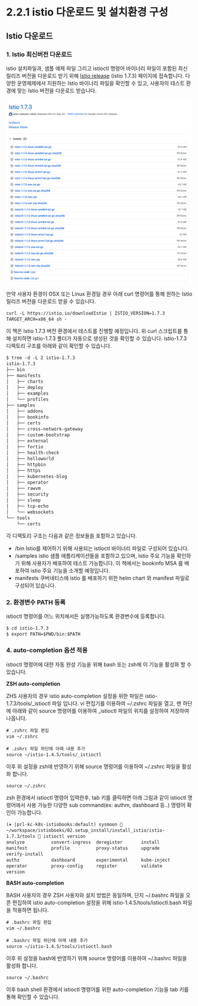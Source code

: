 # 2.2.1 istio 다운로드 및 설치환경 구성

## Istio 다운로드

### 1. Istio 최신버전 다운로드

istio 설치파일과, 샘플 예제 파일 그리고 istioctl 명령어 바이너리 파일이 포함된 최신 릴리즈 버전을 다운로드 받기 위해 [Istio release](https://github.com/istio/istio/releases/tag/1.7.3) \(istio 1.7.3\) 페이지에 접속합니다. 다양한 운영체제에서 지원하는 Istio 바이너리 파일을 확인할 수 있고, 사용자의 테스트 환경에 맞는 Istio 버전을 다운로드 받습니다.

![](../../../.gitbook/assets/image%20%2813%29.png)

만약 사용자 환경이 OSX 또는 Linux 환경일 경우 아래 curl 명령어를 통해 원하는 Istio 릴리즈 버전을 다운로드 받을 수 있습니다.

```text
curl -L https://istio.io/downloadIstio | ISTIO_VERSION=1.7.3 TARGET_ARCH=x86_64 sh -
```

이 책은 Istio 1.7.3 버전 환경에서 테스트를 진행할 예정입니다. 위 curl 스크립트를 통해 설치하면 istio-1.7.3 폴더가 자동으로 생성된 것을 확인할 수 있습니다. istio-1.7.3 디렉토리 구조를 아래와 같이 확인할 수 있습니다.

```text
$ tree -d -L 2 istio-1.7.3
istio-1.7.3
├── bin
├── manifests
│   ├── charts
│   ├── deploy
│   ├── examples
│   └── profiles
├── samples
│   ├── addons
│   ├── bookinfo
│   ├── certs
│   ├── cross-network-gateway
│   ├── custom-bootstrap
│   ├── external
│   ├── fortio
│   ├── health-check
│   ├── helloworld
│   ├── httpbin
│   ├── https
│   ├── kubernetes-blog
│   ├── operator
│   ├── rawvm
│   ├── security
│   ├── sleep
│   ├── tcp-echo
│   └── websockets
└── tools
    └── certs
```

각 디렉토리 구조는 다음과 같은 정보들을 포함하고 있습니다.

* /bin Istio를 제어하기 위해 사용되는 istioctl 바이너리 파일로 구성되어 있습니다.
* /samples istio 샘플 애플리케이션들을 포함하고 있으며, Istio 주요 기능을 확인하기 위해 사용자가 배포하여 테스트 가능합니다. 이 책에서는 bookinfo MSA 를 배포하여 istio 주요 기능을 소개할 예정입니다.
* manifests 쿠버네티스에 istio 를 배포하기 위한 helm chart 와 manifest 파일로 구성되어 있습니다.

### 2. 환경변수 PATH 등록

istioctl 명령어를 어느 위치에서든 실행가능하도록 환경변수에 등록합니다.

```text
$ cd istio-1.7.3
$ export PATH=$PWD/bin:$PATH
```

### 4. auto-completion 옵션 적용

istioctl 명령어에 대한 자동 완성 기능을 위해 bash 또는 zsh에 이 기능을 활성화 할 수 있습니다.

**ZSH auto-completion**

ZHS 사용자의 경우 istio auto-completion 설정을 위한 파일은 istio-1.7.3/tools/\_istioctl 파일 입니다. vi 편집기를 이용하여 ~/.zshrc 파일을 열고, 맨 하단에 아래와 같이 source 명령어를 이용하여 \_istioctl 파일의 위치를 설정하여 저장하여 나옵니다.

```text
# .zshrc 파일 편집
vim ~/.zshrc

# .zshrc 파일 하단에 아래 내용 추가
source ~/istio-1.4.5/tools/_istioctl
```

이후 위 설정을 zsh에 반영하기 위해 source 명령어를 이용하여 ~/.zshrc 파일을 활성화 합니다.

```text
source ~/.zshrc
```

zsh 환경에서 istioctl 명령어 입력한후, tab 키를 클릭하면 아래 그림과 같이 istioctl 명령어에서 사용 가능한 다양한 sub command\(ex: authm, dashboard 등..\) 명령어 확인이 가능합니다.

```text
(⎈ |prl-kc-k8s-istiobooks:default) sysmoon  ~/workspace/istiobooks/02.setup_install/install_istio/istio-1.7.3/tools  istioctl version
analyze          convert-ingress  deregister       install          manifest         profile          proxy-status     upgrade          verify-install
authz            dashboard        experimental     kube-inject      operator         proxy-config     register         validate         version
```

**BASH auto-completion**

BASH 사용자의 경우 ZSH 사용자와 설치 방법은 동일하며, 단지 ~/.bashrc 파일을 오픈 편집하여 istio auto-completion 설정을 위해 istio-1.4.5/tools/istioctl.bash 파일을 적용하면 됩니다.

```text
# .bashrc 파일 편집
vim ~/.bashrc

# .bashrc 파일 하단에 아래 내용 추가
source ~/istio-1.4.5/tools/istioctl.bash
```

이후 위 설정을 bash에 반영하기 위해 source 명령어를 이용하여 ~/.bashrc 파일을 활성화 합니다.

```text
source ~/.bashrc
```

이후 bash shell 환경에서 istioctl 명령어를 위한 auto-completion 기능을 tab 키를 통해 확인할 수 있습니다.


